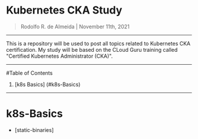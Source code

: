 Kubernetes CKA Study
=======================

> Rodolfo R. de Almeida | November 11th, 2021

------------------------------------------

This is a repository will be used to post all topics related to Kubernetes CKA certification. My study will be based on the CLoud Guru training called "Certified Kubernetes Administrator (CKA)".

------------------------------------------

#Table of Contents

1. [k8s Basics] (#k8s-Basics)

---------------

k8s-Basics
====================

* [static-binaries]
